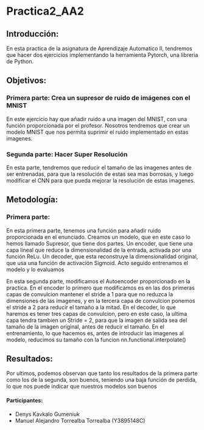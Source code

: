 # Practica2_AA2

## Introducción:

En esta practica de la asignatura de Aprendizaje Automatico II, tendremos que hacer dos ejercicios implementando la herramienta Pytorch, una libreria de Python.


## Objetivos:

### Primera parte: Crea un supresor de ruido de imágenes con el MNIST

En este ejercicio hay que añadir ruido a una imagen del MNIST, con una función proporcionada por el profesor. Nosotros tendremos que crear un modelo MNIST que nos permita suprimir el ruido implementado en estas imagenes.

### Segunda parte: Hacer Super Resolución

En esta parte, tendremos que reducir el tamaño de las imagenes antes de ser entrenadas, para que la resolución de estas sea mas borrosas, y luego modificar el CNN para que pueda mejorar la resolución de estas imagenes.


## Metodología:

### Primera parte:

En esta primera parte, tenemos una función para añadir ruido proporcionada en el enunciado. Creamos un modelo, que en este caso lo hemos llamado Supresor, que tiene dos partes. Un encoder, que tiene una capa lineal que reduce la dimensionalidad de la entrada, activada por una función ReLu. Un decoder, que esta reconstruye la dimensionalidad original, que usa una función de activación Sigmoid. Acto seguido entrenamos el modelo y lo evaluamos


En esta segunda parte, modificamos el Autoencoder proporcionado en la practica. En el encoder lo primero que modificamos es en las dos primeras capas de convulcion mantener el stride a 1 para que no reduzca la dimensiones de las imagenes, y en la tercera capa de convulcion ponemos el stride a 2 para reducir el tamaño a la mitad. En el decoder, lo que haremos es tener tres capas de convulcion, pero en este caso, la ultima capa tendra tambien un Stride = 2, para que la imagen de salida sea del tamaño de la imagen original, antes de reducir el tamaño. En el entrenamiento, lo que hacemos es, antes de introducir las imagenes al modelo, reducimos su tamaño con la funcion nn.functional.interpolate()

## Resultados:

Por ultimos, podemos observan que tanto los resultados de la primera parte como los de la segunda, son buenos, teniendo una baja función de perdida, lo que nos puede indicar que nuestros modelos son buenos



#### Participantes:
- Denys Kavkalo Gumeniuk
- Manuel Alejandro Torrealba Torrealba (Y3895148C)
